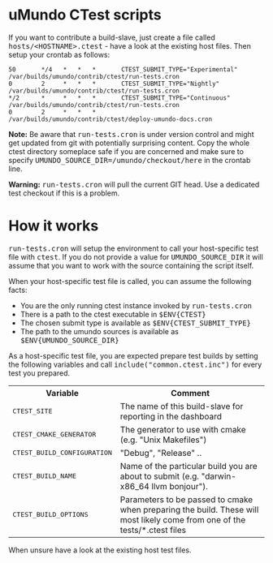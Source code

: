 # uMundo CTest scripts

If you want to contribute a build-slave, just create a file called 
<tt>hosts/&lt;HOSTNAME>.ctest</tt> - have a look at the existing host
files. Then setup your crontab as follows:

    50       */4   *   *   *       CTEST_SUBMIT_TYPE="Experimental"	/var/builds/umundo/contrib/ctest/run-tests.cron
    0        2     *   *   *       CTEST_SUBMIT_TYPE="Nightly"      /var/builds/umundo/contrib/ctest/run-tests.cron
    */2      *     *   *   *       CTEST_SUBMIT_TYPE="Continuous"   /var/builds/umundo/contrib/ctest/run-tests.cron
    0        2     *   *   *       /var/builds/umundo/contrib/ctest/deploy-umundo-docs.cron 

<b>Note:</b> Be aware that <tt>run-tests.cron</tt> is under version control and 
might get updated from git with potentially surprising content. Copy the whole 
ctest directory someplace safe if you are concerned and make sure to specify 
<tt>UMUNDO_SOURCE_DIR=/umundo/checkout/here</tt> in the crontab line.

<b>Warning:</b> <tt>run-tests.cron</tt> will pull the current GIT head. Use a 
dedicated test checkout if this is a problem.

# How it works

<tt>run-tests.cron</tt> will setup the environment to call your host-specific
test file with <tt>ctest</tt>. If you do not provide a value for 
<tt>UMUNDO_SOURCE_DIR</tt> it will assume that you want to work with the source 
containing the script itself.

When your host-specific test file is called, you can assume the following facts:

* You are the only running ctest instance invoked by <tt>run-tests.cron</tt>
* There is a path to the ctest executable in <tt>$ENV{CTEST}</tt>
* The chosen submit type is available as <tt>$ENV{CTEST_SUBMIT_TYPE}</tt>
* The path to the umundo sources is available as <tt>$ENV{UMUNDO_SOURCE_DIR}</tt>

As a host-specific test file, you are expected prepare test builds by setting 
the following variables and call <tt>include("common.ctest.inc")</tt> for every 
test you prepared.

<table>
	<tr><th>Variable</th><th>Comment</th></tr>
	<tr>
		<td><tt>CTEST_SITE</tt></td>
		<td>The name of this build-slave for reporting in the dashboard</td>
	</tr>
	<tr>
		<td><tt>CTEST_CMAKE_GENERATOR</tt></td>
		<td>The generator to use with cmake (e.g. "Unix Makefiles")</td>
	</tr>
	<tr>
		<td><tt>CTEST_BUILD_CONFIGURATION</tt></td>
		<td>"Debug", "Release" ..</td>
	</tr>
	<tr>
		<td><tt>CTEST_BUILD_NAME</tt></td>
		<td>Name of the particular build you are about to submit (e.g. "darwin-x86_64 llvm bonjour").</td>
	</tr>
	<tr>
		<td><tt>CTEST_BUILD_OPTIONS</tt></td>
		<td>Parameters to be passed to cmake when preparing the build. These will most likely come from one of the tests/*.ctest files</td>
	</tr>
</table>

When unsure have a look at the existing host test files.